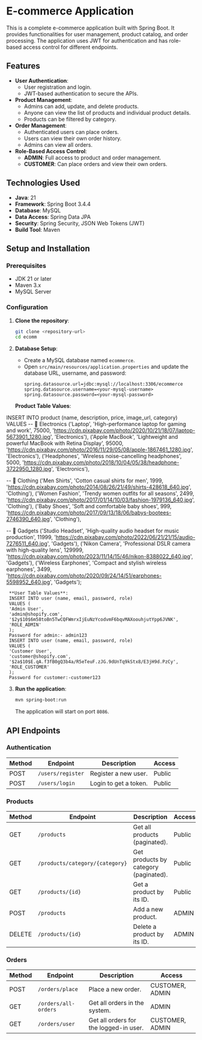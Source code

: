 # E-commerce Application

This is a complete e-commerce application built with Spring Boot. It provides functionalities for user management, product catalog, and order processing. The application uses JWT for authentication and has role-based access control for different endpoints.

## Features

  * **User Authentication**:
      * User registration and login.
      * JWT-based authentication to secure the APIs.
  * **Product Management**:
      * Admins can add, update, and delete products.
      * Anyone can view the list of products and individual product details.
      * Products can be filtered by category.
  * **Order Management**:
      * Authenticated users can place orders.
      * Users can view their own order history.
      * Admins can view all orders.
  * **Role-Based Access Control**:
      * **ADMIN**: Full access to product and order management.
      * **CUSTOMER**: Can place orders and view their own orders.

## Technologies Used

  * **Java**: 21
  * **Framework**: Spring Boot 3.4.4
  * **Database**: MySQL
  * **Data Access**: Spring Data JPA
  * **Security**: Spring Security, JSON Web Tokens (JWT)
  * **Build Tool**: Maven

## Setup and Installation

### Prerequisites

  * JDK 21 or later
  * Maven 3.x
  * MySQL Server

### Configuration

1.  **Clone the repository**:

    ```bash
    git clone <repository-url>
    cd ecomm
    ```

2.  **Database Setup**:

      * Create a MySQL database named `ecommerce`.
      * Open `src/main/resources/application.properties` and update the database URL, username, and password:
        ```properties
        spring.datasource.url=jdbc:mysql://localhost:3306/ecommerce
        spring.datasource.username=<your-mysql-username>
        spring.datasource.password=<your-mysql-password>
        ```
       **Product Table Values**:

  INSERT INTO product (name, description, price, image_url, category) VALUES
-- 📌 Electronics
('Laptop', 'High-performance laptop for gaming and work', 75000, 'https://cdn.pixabay.com/photo/2020/10/21/18/07/laptop-5673901_1280.jpg', 'Electronics'),
('Apple MacBook', 'Lightweight and powerful MacBook with Retina Display', 95000, 'https://cdn.pixabay.com/photo/2016/11/29/05/08/apple-1867461_1280.jpg', 'Electronics'),
('Headphones', 'Wireless noise-cancelling headphones', 5000, 'https://cdn.pixabay.com/photo/2018/10/04/05/38/headphone-3722950_1280.jpg', 'Electronics'),

-- 📌 Clothing
('Men Shirts', 'Cotton casual shirts for men', 1999, 'https://cdn.pixabay.com/photo/2014/08/26/21/49/shirts-428618_640.jpg', 'Clothing'),
('Women Fashion', 'Trendy women outfits for all seasons', 2499, 'https://cdn.pixabay.com/photo/2017/01/14/10/03/fashion-1979136_640.jpg', 'Clothing'),
('Baby Shoes', 'Soft and comfortable baby shoes', 999, 'https://cdn.pixabay.com/photo/2017/09/13/18/06/babys-bootees-2746390_640.jpg', 'Clothing'),

-- 📌 Gadgets
('Studio Headset', 'High-quality audio headset for music production', 11999, 'https://cdn.pixabay.com/photo/2022/06/21/21/15/audio-7276511_640.jpg', 'Gadgets'),
('Nikon Camera', 'Professional DSLR camera with high-quality lens', 129999, 'https://cdn.pixabay.com/photo/2023/11/14/15/46/nikon-8388022_640.jpg', 'Gadgets'),
('Wireless Earphones', 'Compact and stylish wireless earphones', 3499, 'https://cdn.pixabay.com/photo/2020/09/24/14/51/earphones-5598952_640.jpg', 'Gadgets');

     **User Table Values**:
     INSERT INTO user (name, email, password, role) 
     VALUES (
     'Admin User', 
     'admin@shopify.com', 
     '$2y$10$6m58toBn5TwCQFWmrxIjEuNzYcodvmF6bqvMAXoouhjutYpp6JVNK', 
     'ROLE_ADMIN'
     );
     Password for admin:- admin123
     INSERT INTO user (name, email, password, role) 
     VALUES (
     'Customer User', 
     'customer@shopify.com', 
     '$2a$10$E.qA.f3fB0gQ3b4a/R5eTeuF.zJG.9dUnTq9kStx8/E3jH9d.PzCy', 
     'ROLE_CUSTOMER'
     );  
     Password for customer:-customer123
      
3.  **Run the application**:

    ```bash
    mvn spring-boot:run
    ```

    The application will start on port `8086`.

## API Endpoints

### Authentication

| Method | Endpoint         | Description          | Access  |
| ------ | ---------------- | -------------------- | ------- |
| POST   | `/users/register`  | Register a new user. | Public  |
| POST   | `/users/login`     | Login to get a token.| Public  |

### Products

| Method | Endpoint                | Description                            | Access             |
| ------ | ----------------------- | -------------------------------------- | ------------------ |
| GET    | `/products`             | Get all products (paginated).        | Public             |
| GET    | `/products/category/{category}` | Get products by category (paginated). | Public             |
| GET    | `/products/{id}`        | Get a product by its ID.               | Public             |
| POST   | `/products`             | Add a new product.                     | ADMIN              |
| DELETE | `/products/{id}`        | Delete a product by its ID.            | ADMIN              |

### Orders

| Method | Endpoint         | Description                       | Access              |
| ------ | ---------------- | --------------------------------- | ------------------- |
| POST   | `/orders/place`    | Place a new order.                | CUSTOMER, ADMIN     |
| GET    | `/orders/all-orders` | Get all orders in the system.     | ADMIN               |
| GET    | `/orders/user`     | Get all orders for the logged-in user. | CUSTOMER, ADMIN     |
